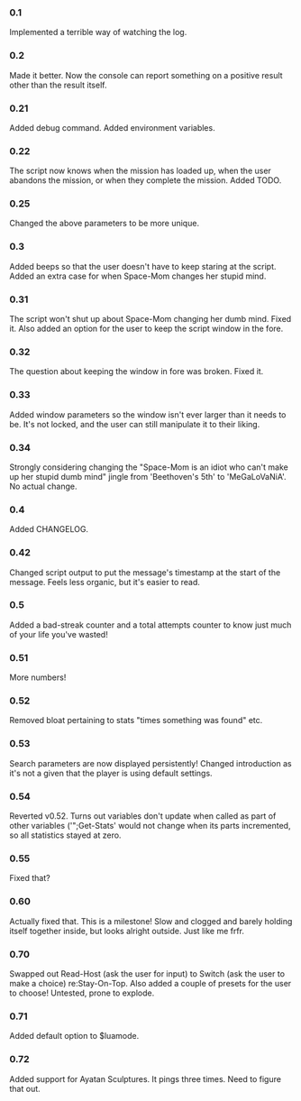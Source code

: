 ### 0.1
  Implemented a terrible way of watching the log.
### 0.2
  Made it better. Now the console can report something on a positive result other than the result itself.
### 0.21
  Added debug command. Added environment variables.
### 0.22
  The script now knows when the mission has loaded up, when the user abandons the mission, or when they complete the mission. Added TODO.
### 0.25
  Changed the above parameters to be more unique.
### 0.3
  Added beeps so that the user doesn't have to keep staring at the script. Added an extra case for when Space-Mom changes her stupid mind.
### 0.31
  The script won't shut up about Space-Mom changing her dumb mind. Fixed it. Also added an option for the user to keep the script window in the fore.
### 0.32
  The question about keeping the window in fore was broken. Fixed it.
### 0.33
  Added window parameters so the window isn't ever larger than it needs to be. It's not locked, and the user can still manipulate it to their liking.
### 0.34
  Strongly considering changing the "Space-Mom is an idiot who can't make up her stupid dumb mind" jingle from 'Beethoven's 5th' to 'MeGaLoVaNiA'. No actual change.
### 0.4
  Added CHANGELOG.
### 0.42
  Changed script output to put the message's timestamp at the start of the message. Feels less organic, but it's easier to read.
### 0.5
  Added a bad-streak counter and a total attempts counter to know just much of your life you've wasted!
### 0.51
  More numbers!
### 0.52
  Removed bloat pertaining to stats "times something was found" etc.
### 0.53
  Search parameters are now displayed persistently! Changed introduction as it's not a given that the player is using default settings.
### 0.54
  Reverted v0.52. Turns out variables don't update when called as part of other variables ('";Get-Stats' would not change when its parts incremented, so all statistics stayed at zero.
### 0.55
  Fixed that?
### 0.60
  Actually fixed that. This is a milestone! Slow and clogged and barely holding itself together inside, but looks alright outside. Just like me frfr.
### 0.70
  Swapped out Read-Host (ask the user for input) to Switch (ask the user to make a choice) re:Stay-On-Top. Also added a couple of presets for the user to choose! Untested, prone to explode.
### 0.71
  Added default option to $luamode.
### 0.72
  Added support for Ayatan Sculptures. It pings three times. Need to figure that out.
